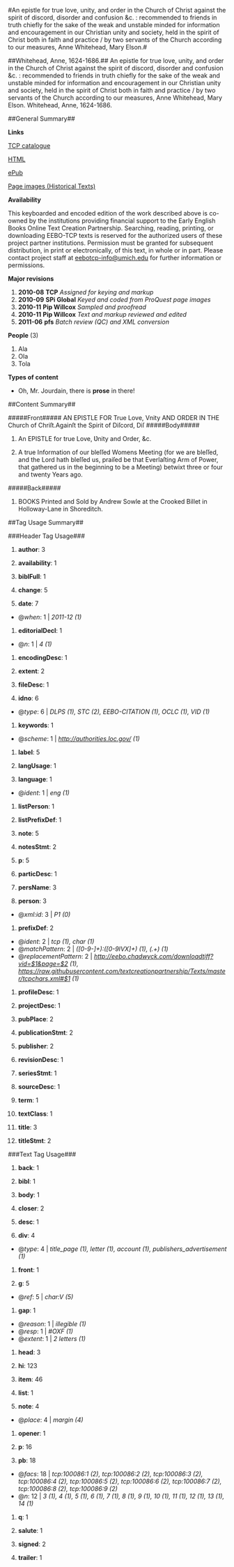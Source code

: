 #An epistle for true love, unity, and order in the Church of Christ against the spirit of discord, disorder and confusion &c. : recommended to friends in truth chiefly for the sake of the weak and unstable minded for information and encouragement in our Christian unity and society, held in the spirit of Christ both in faith and practice / by two servants of the Church according to our measures, Anne Whitehead, Mary Elson.#

##Whitehead, Anne, 1624-1686.##
An epistle for true love, unity, and order in the Church of Christ against the spirit of discord, disorder and confusion &c. : recommended to friends in truth chiefly for the sake of the weak and unstable minded for information and encouragement in our Christian unity and society, held in the spirit of Christ both in faith and practice / by two servants of the Church according to our measures, Anne Whitehead, Mary Elson.
Whitehead, Anne, 1624-1686.

##General Summary##

**Links**

[TCP catalogue](http://www.ota.ox.ac.uk/tcp.html)

[HTML](http://www.ota.ox.ac.uk/text/A65830.html)

[ePub](http://www.ota.ox.ac.uk/text/A65830.epub)

[Page images (Historical Texts)](https://data.historicaltexts.jisc.ac.uk/view?pubId=eebo-13541589e&pageId=eebo-13541589e-100086-1)

**Availability**

This keyboarded and encoded edition of the work described above is co-owned by the institutions providing financial support to the Early English Books Online Text Creation Partnership. Searching, reading, printing, or downloading EEBO-TCP texts is reserved for the authorized users of these project partner institutions. Permission must be granted for subsequent distribution, in print or electronically, of this text, in whole or in part.  Please contact project staff at eebotcp-info@umich.edu for further information or permissions.

**Major revisions**

1. __2010-08__ __TCP__ *Assigned for keying and markup*
1. __2010-09__ __SPi Global__ *Keyed and coded from ProQuest page images*
1. __2010-11__ __Pip Willcox__ *Sampled and proofread*
1. __2010-11__ __Pip Willcox__ *Text and markup reviewed and edited*
1. __2011-06__ __pfs__ *Batch review (QC) and XML conversion*

**People** (3)
       
1. Ala
1. Ola
1. Tola

**Types of content**

  * Oh, Mr. Jourdain, there is **prose** in there!

##Content Summary##

#####Front#####
AN EPISTLE FOR True Love, Vnity AND ORDER IN THE Church of Chriſt.Againſt the Spirit of Diſcord, Diſ
#####Body#####

1. An EPISTLE for true Love, Ʋnity and Order, &c.

1. A true Information of our bleſſed Womens Meeting (for we are bleſſed, and the Lord hath bleſſed us, praiſed be that Ever­laſting Arm of Power, that gathered us in the beginning to be a Meeting) betwixt three or four and twenty Years ago.

#####Back#####

1. BOOKS Printed and Sold by Andrew Sowle at the Crooked Billet in Holloway-Lane in Shoreditch.

##Tag Usage Summary##

###Header Tag Usage###

1.  __author__: 3

1.  __availability__: 1

1.  __biblFull__: 1

1.  __change__: 5

1.  __date__: 7
  * @_when_: 1 | _2011-12 (1)_

1.  __editorialDecl__: 1
  * @_n_: 1 | _4 (1)_

1.  __encodingDesc__: 1

1.  __extent__: 2

1.  __fileDesc__: 1

1.  __idno__: 6
  * @_type_: 6 | _DLPS (1), STC (2), EEBO-CITATION (1), OCLC (1), VID (1)_

1.  __keywords__: 1
  * @_scheme_: 1 | _http://authorities.loc.gov/ (1)_

1.  __label__: 5

1.  __langUsage__: 1

1.  __language__: 1
  * @_ident_: 1 | _eng (1)_

1.  __listPerson__: 1

1.  __listPrefixDef__: 1

1.  __note__: 5

1.  __notesStmt__: 2

1.  __p__: 5

1.  __particDesc__: 1

1.  __persName__: 3

1.  __person__: 3
  * @_xml:id_: 3 | _P1 (0)_

1.  __prefixDef__: 2
  * @_ident_: 2 | _tcp (1), char (1)_
  * @_matchPattern_: 2 | _([0-9\-]+):([0-9IVX]+) (1), (.+) (1)_
  * @_replacementPattern_: 2 | _http://eebo.chadwyck.com/downloadtiff?vid=$1&page=$2 (1), https://raw.githubusercontent.com/textcreationpartnership/Texts/master/tcpchars.xml#$1 (1)_

1.  __profileDesc__: 1

1.  __projectDesc__: 1

1.  __pubPlace__: 2

1.  __publicationStmt__: 2

1.  __publisher__: 2

1.  __revisionDesc__: 1

1.  __seriesStmt__: 1

1.  __sourceDesc__: 1

1.  __term__: 1

1.  __textClass__: 1

1.  __title__: 3

1.  __titleStmt__: 2



###Text Tag Usage###

1.  __back__: 1

1.  __bibl__: 1

1.  __body__: 1

1.  __closer__: 2

1.  __desc__: 1

1.  __div__: 4
  * @_type_: 4 | _title_page (1), letter (1), account (1), publishers_advertisement (1)_

1.  __front__: 1

1.  __g__: 5
  * @_ref_: 5 | _char:V (5)_

1.  __gap__: 1
  * @_reason_: 1 | _illegible (1)_
  * @_resp_: 1 | _#OXF (1)_
  * @_extent_: 1 | _2 letters (1)_

1.  __head__: 3

1.  __hi__: 123

1.  __item__: 46

1.  __list__: 1

1.  __note__: 4
  * @_place_: 4 | _margin (4)_

1.  __opener__: 1

1.  __p__: 16

1.  __pb__: 18
  * @_facs_: 18 | _tcp:100086:1 (2), tcp:100086:2 (2), tcp:100086:3 (2), tcp:100086:4 (2), tcp:100086:5 (2), tcp:100086:6 (2), tcp:100086:7 (2), tcp:100086:8 (2), tcp:100086:9 (2)_
  * @_n_: 12 | _3 (1), 4 (1), 5 (1), 6 (1), 7 (1), 8 (1), 9 (1), 10 (1), 11 (1), 12 (1), 13 (1), 14 (1)_

1.  __q__: 1

1.  __salute__: 1

1.  __signed__: 2

1.  __trailer__: 1

